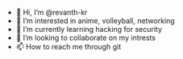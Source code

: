 - 👋 Hi, I’m @revanth-kr
- 👀 I’m interested in anime, volleyball, networking
- 🌱 I’m currently learning hacking for security
- 💞️ I’m looking to collaborate on my intrests
- 📫 How to reach me through git

<!---
revanth-kr/revanth-kr is a ✨ special ✨ repository because its `README.md` (this file) appears on your GitHub profile.
You can click the Preview link to take a look at your changes.
--->
